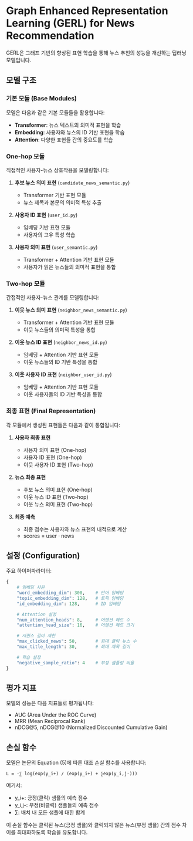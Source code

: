 # Graph Enhanced Representation Learning (GERL) for News Recommendation

GERL은 그래프 기반의 향상된 표현 학습을 통해 뉴스 추천의 성능을 개선하는 딥러닝 모델입니다.

## 모델 구조

### 기본 모듈 (Base Modules)

모델은 다음과 같은 기본 모듈들을 활용합니다:

- **Transformer**: 뉴스 텍스트의 의미적 표현을 학습
- **Embedding**: 사용자와 뉴스의 ID 기반 표현을 학습
- **Attention**: 다양한 표현들 간의 중요도를 학습

### One-hop 모듈

직접적인 사용자-뉴스 상호작용을 모델링합니다:

1. **후보 뉴스 의미 표현** (`candidate_news_semantic.py`)
   - Transformer 기반 표현 모듈
   - 뉴스 제목과 본문의 의미적 특성 추출

2. **사용자 ID 표현** (`user_id.py`)
   - 임베딩 기반 표현 모듈
   - 사용자의 고유 특성 학습

3. **사용자 의미 표현** (`user_semantic.py`)
   - Transformer + Attention 기반 표현 모듈
   - 사용자가 읽은 뉴스들의 의미적 표현을 통합

### Two-hop 모듈

간접적인 사용자-뉴스 관계를 모델링합니다:

1. **이웃 뉴스 의미 표현** (`neighbor_news_semantic.py`)
   - Transformer + Attention 기반 표현 모듈
   - 이웃 뉴스들의 의미적 특성을 통합

2. **이웃 뉴스 ID 표현** (`neighbor_news_id.py`)
   - 임베딩 + Attention 기반 표현 모듈
   - 이웃 뉴스들의 ID 기반 특성을 통합

3. **이웃 사용자 ID 표현** (`neighbor_user_id.py`)
   - 임베딩 + Attention 기반 표현 모듈
   - 이웃 사용자들의 ID 기반 특성을 통합

### 최종 표현 (Final Representation)

각 모듈에서 생성된 표현들은 다음과 같이 통합됩니다:

1. **사용자 최종 표현**
   - 사용자 의미 표현 (One-hop)
   - 사용자 ID 표현 (One-hop)
   - 이웃 사용자 ID 표현 (Two-hop)

2. **뉴스 최종 표현**
   - 후보 뉴스 의미 표현 (One-hop)
   - 이웃 뉴스 ID 표현 (Two-hop)
   - 이웃 뉴스 의미 표현 (Two-hop)

3. **최종 예측**
   - 최종 점수는 사용자와 뉴스 표현의 내적으로 계산
   - scores = user · news

## 설정 (Configuration)

주요 하이퍼파라미터:

```python
{
    # 임베딩 차원
    "word_embedding_dim": 300,    # 단어 임베딩
    "topic_embedding_dim": 128,   # 토픽 임베딩
    "id_embedding_dim": 128,      # ID 임베딩

    # Attention 설정
    "num_attention_heads": 8,     # 어텐션 헤드 수
    "attention_head_size": 16,    # 어텐션 헤드 크기

    # 시퀀스 길이 제한
    "max_clicked_news": 50,       # 최대 클릭 뉴스 수
    "max_title_length": 30,       # 최대 제목 길이

    # 학습 설정
    "negative_sample_ratio": 4    # 부정 샘플링 비율
}
```

## 평가 지표

모델의 성능은 다음 지표들로 평가됩니다:
- AUC (Area Under the ROC Curve)
- MRR (Mean Reciprocal Rank)
- nDCG@5, nDCG@10 (Normalized Discounted Cumulative Gain)

## 손실 함수

모델은 논문의 Equation (5)에 따른 대조 손실 함수를 사용합니다:
```
L = -∑ log(exp(y_i+) / (exp(y_i+) + ∑exp(y_i,j-)))
```
여기서:
- y_i+: 긍정(클릭) 샘플의 예측 점수
- y_i,j-: 부정(비클릭) 샘플들의 예측 점수
- ∑: 배치 내 모든 샘플에 대한 합계

이 손실 함수는 클릭된 뉴스(긍정 샘플)와 클릭되지 않은 뉴스(부정 샘플) 간의 점수 차이를 최대화하도록 학습을 유도합니다. 